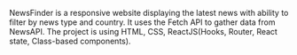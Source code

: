 NewsFinder is a responsive website displaying the latest news with ability to filter by news type and country. It uses the Fetch API to gather data from NewsAPI.
The project is using HTML, CSS, ReactJS(Hooks, Router, React state, Class-based components).
